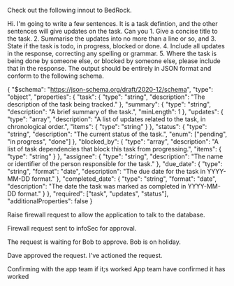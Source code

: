Check out the following innout to BedRock.

Hi.  I'm going to write a few sentences.  It is a task defintion, and the other sentences will give updates on the task.  Can you 1. Give a concise  title to the task. 2. Summarise the updates into no more than a line or so, and 3. State if the task is todo, in progress, blocked or done. 4. Include all updates in the response, correcting any spelling or grammar.  5.  Where the task is being done by someone else, or blocked by someone else, please include that in the response. The output should be entirely in JSON format and conform to the following schema.



{
  "$schema": "https://json-schema.org/draft/2020-12/schema",
  "type": "object",
  "properties": {
    "task": {
      "type": "string",
      "description": "The description of the task being tracked."
    },
    "summary": {
      "type": "string",
      "description": "A brief summary of the task.",
      "minLength": 1
    },
    "updates": {
      "type": "array",
      "description": "A list of updates related to the task, in chronological order.",
      "items": {
        "type": "string"
      }
    },
    "status": {
      "type": "string",
      "description": "The current status of the task.",
      "enum": ["pending", "in progress", "done"]
    },
    "blocked_by": {
      "type": "array",
      "description": "A list of task dependencies that block this task from progressing.",
      "items": {
        "type": "string"
      }
    },
    "assignee": {
      "type": "string",
      "description": "The name or identifier of the person responsible for the task."
    },
    "due_date": {
      "type": "string",
      "format": "date",
      "description": "The due date for the task in YYYY-MM-DD format."
    },
    "completed_date": {
      "type": "string",
      "format": "date",
      "description": "The date the task was marked as completed in YYYY-MM-DD format."
    }
  },
  "required": ["task", "updates", "status"],
  "additionalProperties": false
}







Raise firewall request to allow the application to talk to the database.

Firewall request sent to infoSec for approval.

The request is waiting for Bob to approve.  Bob is on holiday.

Dave approved the request.  I've actioned the request.  

Confirming with the app team if it;s worked
App team have confirmed it has worked